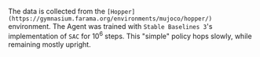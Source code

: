 The data is collected from the `[Hopper](https://gymnasium.farama.org/environments/mujoco/hopper/)` environment. The Agent was trained with `Stable Baselines 3`'s implementation of `SAC` for $10^6$ steps. This "simple" policy hops slowly, while remaining mostly upright.